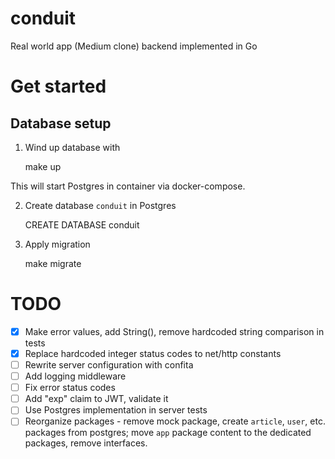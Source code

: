 # conduit

Real world app (Medium clone) backend implemented in Go

# Get started


## Database setup

1. Wind up database with

    make up

This will start Postgres in container via docker-compose.

2. Create database `conduit` in Postgres

    CREATE DATABASE conduit

3. Apply migration

    make migrate

# TODO

- [x] Make error values, add String(), remove hardcoded string comparison in
  tests
- [x] Replace hardcoded integer status codes to net/http constants
- [ ] Rewrite server configuration with confita
- [ ] Add logging middleware
- [ ] Fix error status codes
- [ ] Add "exp" claim to JWT, validate it
- [ ] Use Postgres implementation in server tests
- [ ] Reorganize packages - remove mock package, create `article`, `user`, etc.
  packages from postgres; move `app` package content to the dedicated packages,
  remove interfaces.
